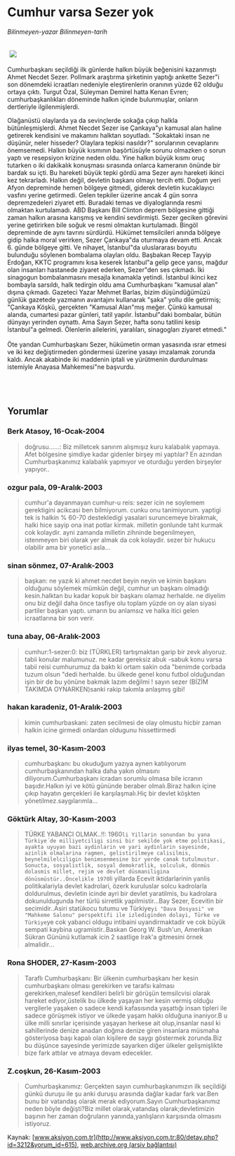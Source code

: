 # Cumhur varsa Sezer yok

*Bilinmeyen-yazar Bilinmeyen-tarih*

<div>
 <font>
  <img border="0" height="1" src="/web/20050129205406im_/http://www.aksiyon.com.tr/images/blank.gif"/>
 </font>
 <font class="content">
  <p>
   <img border="0" hspace="5" src="http://web.archive.org/web/20050129205406im_/http://www.aksiyon.com.tr/resim/468/8.jpg" vspace="5"/>
  </p>
 </font>
 <font class="content">
  Cumhurbaşkanı seçildiği ilk günlerde halkın büyük beğenisini kazanmıştı Ahmet Necdet Sezer. Pollmark araştırma şirketinin yaptığı ankette Sezer"i son dönemdeki icraatları nedeniyle eleştirenlerin oranının yüzde 62 olduğu ortaya çıktı. Turgut Özal, Süleyman Demirel hatta Kenan Evren; cumhurbaşkanlıkları döneminde halkın içinde bulunmuşlar, onların dertleriyle ilgilenmişlerdi.
 </font>
 <br/>
 <p>
  <font class="content">
   Olağanüstü olaylarda ya da sevinçlerde sokağa çıkıp halkla bütünleşmişlerdi. Ahmet Necdet Sezer ise Çankaya"yı kamusal alan haline getirerek kendisini ve makamını halktan soyutladı. "Sokaktaki insan ne düşünür, neler hisseder? Olaylara tepkisi nasıldır?" sorularının cevaplarını önemsemedi. Halkın büyük kısmının başörtüsüyle sorunu olmazken o sorun yaptı ve resepsiyon  krizine neden oldu. Yine halkın büyük kısmı oruç tutarken o iki dakikalık konuşması sırasında onlarca kameranın önünde bir bardak su içti. Bu hareketi büyük tepki gördü ama Sezer aynı hareketi ikinci kez tekrarladı. Halkın değil, devletin başkanı olmayı tercih etti. Doğum yeri Afyon depreminde hemen bölgeye gitmedi, giderek devletin kucaklayıcı vasfını yerine getirmedi. Gelen tepkiler üzerine ancak 4 gün sonra depremzedeleri ziyaret etti. Buradaki temas ve diyaloglarında resmi olmaktan kurtulamadı. ABD Başkanı Bill Clinton deprem bölgesine gittiği zaman halkın arasına karışmış ve kendini sevdirmişti. Sezer geciken görevini yerine getirirken bile soğuk ve resmi olmaktan kurtulamadı. Bingöl depreminde de aynı tavrını sürdürdü. Hükümet temsilcileri anında bölgeye gidip halka moral verirken, Sezer Çankaya"da oturmaya devam etti. Ancak 6. günde bölgeye gitti. Ve nihayet, İstanbul"da uluslararası boyutu bulunduğu söylenen bombalama olayları oldu. Başbakan Recep Tayyip Erdoğan, KKTC programını kısa keserek İstanbul"a gelip gece yarısı, mağdur olan insanları hastanede ziyaret ederken, Sezer"den ses çıkmadı. İki sinagogun bombalanmasını mesajla kınamakla yetindi. İstanbul ikinci kez bombayla sarsıldı, halk tedirgin oldu ama Cumhurbaşkanı "kamusal alan" dışına çıkmadı. Gazeteci Yazar Mehmet Barlas, bizim düşündüğümüzü günlük gazetede yazmanın avantajını kullanarak "şaka" yollu dile getirmiş; "Çankaya Köşkü, gerçekten "Kamusal Alan"mış meğer. Çünkü kamusal alanda, cumartesi pazar günleri, tatil yapılır. İstanbul"daki bombalar, bütün dünyayı yerinden oynattı. Ama Sayın Sezer, hafta sonu tatilini kesip İstanbul"a gelmedi. Ölenlerin ailelerini, yaralıları, sinagogları ziyaret etmedi."
   <br>
    <br>
     Öte yandan Cumhurbaşkanı Sezer, hükümetin orman yasasında ısrar etmesi ve iki kez değiştirmeden göndermesi üzerine yasayı imzalamak zorunda kaldı. Ancak akabinde iki maddenin iptali ve yürütmenin durdurulması istemiyle Anayasa Mahkemesi"ne başvurdu.
     <br>
     </br>
    </br>
   </br>
  </font>
 </p>
</div>


## Yorumlar

### Berk Atasoy, 16-Ocak-2004
> doğrusu......: 
> Biz milletcek sanırım alışmışız kuru kalabalık yapmaya. Afet bölgesine şimdiye kadar gidenler birşey mi yaptılar? En azından Cumhurbaşkanımız kalabalık yapmıyor ve oturduğu yerden birşeyler yapıyor..

### ozgur pala, 09-Aralık-2003
> cumhur'a dayanmayan cumhur-u reis: 
> sezer icin ne soylemem gerektigini acikcasi ben bilmiyorum. cunku onu tanimiyorum. yaptigi tek is halkin % 60-70 destekledigi yasalari suruncemeye birakmak, halki hice sayip ona inat potlar kirmak. milletin gonlunde taht kurmak cok kolaydir. ayni zamanda milletin zihninde begenilmeyen, istenmeyen biri olarak yer almak da cok kolaydir. sezer bir hukucu olabilir ama bir yonetici asla...

### sinan sönmez, 07-Aralık-2003
> başkan: 
> ne yazık ki ahmet necdet beyin neyin ve kimin başkanı olduğunu söylemek mümkün değil, cumhur un başkanı olmadığı kesin.halktan bu kadar kopuk bir başkanı olamaz herhalde. ne diyelim onu biz değil daha önce tasfiye olu toplam yüzde on oy alan siyasi partiler başkan yaptı. umarın bu anlamsız ve halka itici gelen icraatlarına bir son verir.

### tuna abay, 06-Aralık-2003
> cumhur:1-sezer:0: 
> biz (TÜRKLER) tartışmaktan garip bir zevk alıyoruz. tabii konular malumunuz.  ne kadar gereksiz  abuk -sabuk  konu varsa tabii reisi cumhurumuz da  baktı ki ortam sakin  oda "benimde çorbada tuzum olsun "dedi herhalde. bu ülkede genel konu futbol olduğundan işin bir de bu yönüne bakmak lazım değilmi ! sayın sezer (BİZİM TAKIMDA OYNARKEN)sanki rakip takımla anlaşmış gibi!

### hakan karadeniz, 01-Aralık-2003
> kimin cumhurbaskani: 
> zaten secilmesi de olay olmustu hicbir zaman halkin icine girmedi onlardan oldugunu hissettirmedi

### ilyas temel, 30-Kasım-2003
> cumhurbaşkanı: 
> bu okuduğum yazıya aynen katılıyorum cumhurbaşkanından halka daha yakın olmasını diliyorum.Cumhurbaşkanı icradan sorumlu olmasa bile icranın başıdır.Halkın iyi ve kötü gününde beraber olmalı.Biraz halkın içine çıkıp hayatın gerçekleri ile karşılaşmalı.Hiç bir devlet köşkten yönetilmez.saygılarımla...

### Göktürk Altay, 30-Kasım-2003
> TÜRKE YABANCI OLMAK..!!: 
> 1960`li Yillarin sonundan bu yana Türkiye´de milliyetciligi sinsi bir sekilde yok etme politikasi, ayakta uyuyan bazi aydinlarin ve yari aydinlarin sayesinde, azinlik olmalarina ragmen, gelistirilmeye calisilmis, beynelmilelciligin benimsenmesine bir yerde canak tutulmustur. Sonucta, sosyalistlik, sosyal demokratlik, solculuk, dönmüs dolasmis millet, rejim ve devlet düsmaniligina dönüsmüstür..Öncelikle 1970`li yillarda Ecevit iktidarlarinin yanlis politikalariyla devlet kadrolari, özerk kuruluslar solcu kadrolarla doldurulmus, devletin icinde ayri bir devlet yaratilmis, bu kadrolara dokunuldugunda her türlü sirretlik yapilmistir...Bay Sezer, Ecevitìn bir secimidir..Asiri statükocu tutumu ve Türkiye`yi "Dava Dosyasi" ve "Mahkeme Salonu" perspektifi ile izlediginden dolayi, Türke ve Türkiye`ye cok yabanci oldugu intibaini uyandirmaktadir ve cok büyük sempati kaybina ugramistir..Baskan Georg W. Bush'un, Amerikan Sükran Gününü kutlamak icin 2 saatlige Irak'a gitmesini örnek almalidir...

### Rona SHODER, 27-Kasım-2003
> Taraflı Cumhurbaşkanı: 
> Bir ülkenin cumhurbaşkanı her kesin cumhurbaşkanı olması gerekirken ve tarafsı kalması gerekirken,malesef kendileri belirli bir görüşün temsilcvisi olarak hareket ediyor,üstelik bu ülkede yaşayan her kesin vermiş olduğu vergilerle yaşaken o sadece kendi kafasısında yaşattığı insan tipleri ile sadece görüşmek istiyor ve ülkede yaşam hakkı olduğuna inaniyor.B u ülke milli sınırlar içerisinde yaşayan herkese ait olup,insanlar nasıl ki sahillerinde denize anadan doğma denize giren insanlara müsmaha gösteriyosa başı kapalı olan kişilere de saygı göstermek zorunda.Biz bu düşünce sayesinde yerimizde sayarken diğer ülkeler gelişmişlikte bize fark attılar ve atmaya devam edecekler.

### Z.coşkun, 26-Kasım-2003
> Cumhurbaşkanımız: 
> Gerçekten sayın cumhurbaşkanımızın ilk seçildiği günkü duruşu ile şu anki duruşu arasında dağlar kadar fark var.Ben bunu bir vatandaş olarak merak ediyorum.Sayın Cumhurbaşkanımız neden böyle değişti?Biz millet olarak,vatandaş olarak;devletimizin başının her zaman doğruların yanında,yanlışların karşısında olmasını istiyoruz.

Kaynak: [www.aksiyon.com.tr](http://www.aksiyon.com.tr:80/detay.php?id=3212&yorum_id=615), [web.archive.org (arşiv bağlantısı)](http://web.archive.org/web/20050129205406/http://www.aksiyon.com.tr:80/detay.php?id=3212&yorum_id=615)
